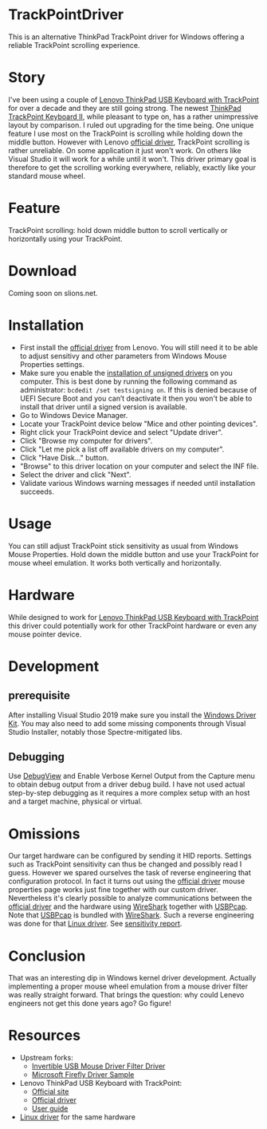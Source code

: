 # TrackPointDriver
This is an alternative ThinkPad TrackPoint driver for Windows
offering a reliable TrackPoint scrolling experience.

# Story
I've been using a couple of [Lenovo ThinkPad USB Keyboard with TrackPoint] for over a decade
and they are still going strong.
The newest [ThinkPad TrackPoint Keyboard II], while pleasant to type on,
has a rather unimpressive layout by comparison. I ruled out upgrading for the time being.
One unique feature I use most on the TrackPoint is scrolling while holding down the middle button.
However with Lenovo [official driver], TrackPoint scrolling is rather unreliable.
On some application it just won't work.
On others like Visual Studio it will work for a while until it won't.
This driver primary goal is therefore to get the scrolling working everywhere, reliably,
exactly like your standard mouse wheel. 

# Feature
TrackPoint scrolling: hold down middle button to scroll vertically or horizontally using your TrackPoint.

# Download
Coming soon on slions.net.

# Installation
* First install the [official driver] from Lenovo.
You will still need it to be able to adjust sensitivy and other parameters from Windows Mouse Properties settings.
* Make sure you enable the [installation of unsigned drivers] on you computer. This is best done by running the following command as administrator: `bcdedit /set testsigning on`.
If this is denied because of UEFI Secure Boot and you can’t deactivate it then you won't be able to install that driver until a signed version is available.
* Go to Windows Device Manager.
* Locate your TrackPoint device below "Mice and other pointing devices".
* Right click your TrackPoint device and select "Update driver".
* Click "Browse my computer for drivers".
* Click "Let me pick a list off available drivers on my computer".
* Click "Have Disk…" button.
* "Browse" to this driver location on your computer and select the INF file.
* Select the driver and click "Next".
* Validate various Windows warning messages if needed until installation succeeds.

# Usage
You can still adjust TrackPoint stick sensitivity as usual from Windows Mouse Properties.
Hold down the middle button and use your TrackPoint for mouse wheel emulation.
It works both vertically and horizontally.

# Hardware
While designed to work for [Lenovo ThinkPad USB Keyboard with TrackPoint]
this driver could potentially work for other TrackPoint hardware or even any mouse pointer device.

# Development

## prerequisite
After installing Visual Studio 2019 make sure you install the [Windows Driver Kit].
You may also need to add some missing components through Visual Studio Installer, notably those Spectre-mitigated libs.

## Debugging
Use [DebugView] and Enable Verbose Kernel Output from the Capture menu to obtain debug output from a driver debug build.
I have not used actual step-by-step debugging as it requires a more complex setup with an host and a target machine, physical or virtual.

# Omissions
Our target hardware can be configured by sending it HID reports. Settings such as TrackPoint sensitivity can thus be changed and possibly read I guess.
However we spared ourselves the task of reverse engineering that configuration protocol.
In fact it turns out using the [official driver] mouse properties page works just fine together with our custom driver. 
Nevertheless it's clearly possible to analyze communications between the [official driver] and the hardware using [WireShark] together with [USBPcap].
Note that [USBPcap] is bundled with [WireShark]. Such a reverse engineering was done for that [Linux driver].
See [sensitivity report](docs/trackpoint-sensitivity-report.md).

# Conclusion
That was an interesting dip in Windows kernel driver development.
Actually implementing a proper mouse wheel emulation from a mouse driver filter was really straight forward.
That brings the question: why could Lenevo engineers not get this done years ago? Go figure! 

# Resources
* Upstream forks:
  * [Invertible USB Mouse Driver Filter Driver]
  * [Microsoft Firefly Driver Sample]
* Lenovo ThinkPad USB Keyboard with TrackPoint:
  * [Official site]
  * [Official driver]
  * [User guide]
* [Linux driver] for the same hardware  

[Linux driver]: https://github.com/bseibold/tpkbdctl
[user guide]: http://download.lenovo.com/ibmdl/pub/pc/pccbbs/options_iso/45k1918_ug.pdf
[Official site]: https://support.lenovo.com/us/en/solutions/pd005137-thinkpad-usb-keyboard-with-trackpoint-overview
[Official driver]: https://download.lenovo.com/ibmdl/pub/pc/pccbbs/options/thinkpad_usb_keyboard_with_trackpoint_112.exe
[Lenovo ThinkPad USB Keyboard with TrackPoint]: https://support.lenovo.com/us/en/solutions/pd005137-thinkpad-usb-keyboard-with-trackpoint-overview
[ThinkPad TrackPoint Keyboard II]: https://www.lenovo.com/us/en/accessories-and-monitors/keyboards-and-mice/keyboards/KBD-BO-TrackPoint-KBD-US-English/p/4Y40X49493
[Windows Driver Kit]: https://docs.microsoft.com/en-us/windows-hardware/drivers/download-the-wdk
[Invertible USB Mouse Driver Filter Driver]: https://github.com/tthk/Invertible-USB-Mouse-Driver-Filter-Driver
[Microsoft Firefly Driver Sample]: https://github.com/microsoft/Windows-driver-samples/tree/master/hid/firefly
[WireShark]: https://www.wireshark.org
[USBPcap]: https://desowin.org/usbpcap/
[DebugView]: https://docs.microsoft.com/en-gb/sysinternals/downloads/debugview
[installation of unsigned drivers]: https://www.maketecheasier.com/install-unsigned-drivers-windows10/
